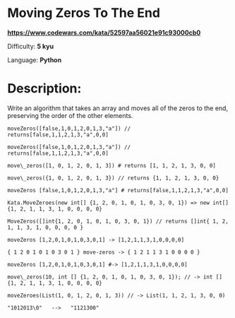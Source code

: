 # Moving Zeros To The End

**<https://www.codewars.com/kata/52597aa56021e91c93000cb0>**

Difficulty: **5 kyu**

Language: **Python**

# Description:

Write an algorithm that takes an array and moves all of the zeros to the end, preserving the order of the other elements.



```
moveZeros([false,1,0,1,2,0,1,3,"a"]) // returns[false,1,1,2,1,3,"a",0,0]

```


```
moveZeros([false,1,0,1,2,0,1,3,"a"]) // returns[false,1,1,2,1,3,"a",0,0]

```


```
move\_zeros([1, 0, 1, 2, 0, 1, 3]) # returns [1, 1, 2, 1, 3, 0, 0]

```


```
move\_zeros({1, 0, 1, 2, 0, 1, 3}) // returns {1, 1, 2, 1, 3, 0, 0}

```


```
moveZeros [false,1,0,1,2,0,1,3,"a"] # returns[false,1,1,2,1,3,"a",0,0]

```


```
Kata.MoveZeroes(new int[] {1, 2, 0, 1, 0, 1, 0, 3, 0, 1}) => new int[] {1, 2, 1, 1, 3, 1, 0, 0, 0, 0}

```


```
MoveZeros([]int{1, 2, 0, 1, 0, 1, 0, 3, 0, 1}) // returns []int{ 1, 2, 1, 1, 3, 1, 0, 0, 0, 0 }

```


```
moveZeros [1,2,0,1,0,1,0,3,0,1] -> [1,2,1,1,3,1,0,0,0,0]

```


```
{ 1 2 0 1 0 1 0 3 0 1 } move-zeros -> { 1 2 1 1 3 1 0 0 0 0 }

```


```
moveZeros [1,2,0,1,0,1,0,3,0,1] #-> [1,2,1,1,3,1,0,0,0,0]

```


```
move\_zeros(10, int [] {1, 2, 0, 1, 0, 1, 0, 3, 0, 1}); // -> int [] {1, 2, 1, 1, 3, 1, 0, 0, 0, 0}

```


```
moveZeroes(List(1, 0, 1, 2, 0, 1, 3)) // -> List(1, 1, 2, 1, 3, 0, 0)

```


```
"1012013\0"   -->   "1121300"

```

